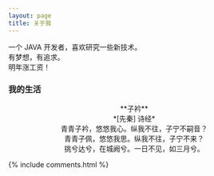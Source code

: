 ```yaml
---
layout: page
title: 关于我 
---
```


一个 JAVA 开发者，喜欢研究一些新技术。  
有梦想，有追求。  
明年涨工资！
### 我的生活  
<center> **子衿** </center>  
<center> *[先秦] 诗经* </center>
<center> 青青子衿，悠悠我心。纵我不往，子宁不嗣音？ </center>
<center> 青青子佩，悠悠我思。纵我不往，子宁不来？ </center>
<center> 挑兮达兮，在城阙兮。一日不见，如三月兮。 </center>

{% include comments.html %}

